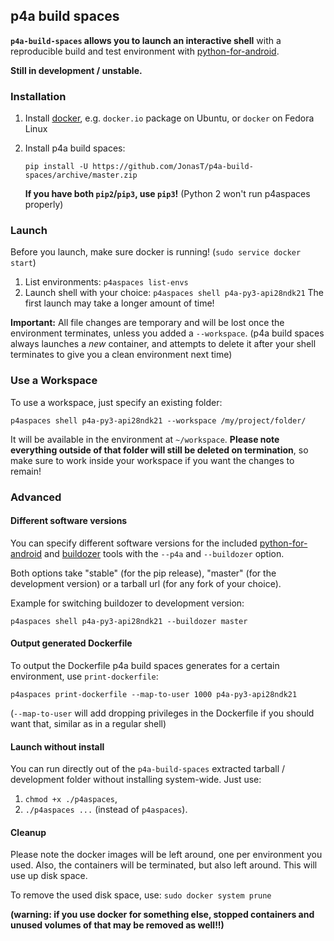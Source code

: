 
## p4a build spaces

**`p4a-build-spaces` allows you to launch an interactive
shell** with a reproducible build and test environment with
[python-for-android](https://github.com/kivy/python-for-android).

**Still in development / unstable.**

### Installation

1. Install [docker](https://docker.io), e.g. `docker.io` package on Ubuntu, or `docker` on Fedora Linux

2. Install p4a build spaces:

   `pip install -U https://github.com/JonasT/p4a-build-spaces/archive/master.zip`

   **If you have both `pip2`/`pip3`, use `pip3`!** (Python 2 won't run p4aspaces properly)

### Launch

Before you launch, make sure docker is running! (`sudo service docker start`)

1. List environments: `p4aspaces list-envs`
2. Launch shell with your choice: `p4aspaces shell p4a-py3-api28ndk21`
   The first launch may take a longer amount of time!

**Important:** All file changes are temporary and will be lost once
the environment terminates, unless you added a `--workspace`.
(p4a build spaces always launches a *new* container,
and attempts to delete it after your shell terminates to give you
a clean environment next time)

### Use a Workspace

To use a workspace, just specify an existing folder:

`p4aspaces shell p4a-py3-api28ndk21 --workspace /my/project/folder/`

It will be available in the environment at `~/workspace`. **Please note
everything outside of that folder will still be deleted on termination**,
so make sure to work inside your workspace if you want the changes to remain!

### Advanced

#### Different software versions

You can specify different software versions for the included
[python-for-android](https://github.com/kivy/python-for-android) and
[buildozer](https://github.com/kivy/buildozer) tools with the
`--p4a` and `--buildozer` option.

Both options take "stable" (for the pip release), "master" (for the
development version) or a tarball url (for any fork of your choice).

Example for switching buildozer to development version:

`p4aspaces shell p4a-py3-api28ndk21 --buildozer master`

#### Output generated Dockerfile

To output the Dockerfile p4a build spaces generates for a certain
environment, use `print-dockerfile`:

`p4aspaces print-dockerfile --map-to-user 1000 p4a-py3-api28ndk21`

(`--map-to-user` will add dropping privileges in the Dockerfile
if you should want that, similar as in a regular shell)

#### Launch without install

You can run directly out of the `p4a-build-spaces` extracted tarball /
development folder without installing system-wide. Just use:

  1. `chmod +x ./p4aspaces`,
  2. `./p4aspaces ...` (instead of `p4aspaces`).

#### Cleanup

Please note the docker images will be left around, one per environment
you used. Also, the containers will be terminated, but also left around.
This will use up disk space.

To remove the used disk space, use: `sudo docker system prune`

**(warning: if you use docker for something else, stopped containers
and unused volumes of that may be removed as well!!)**


